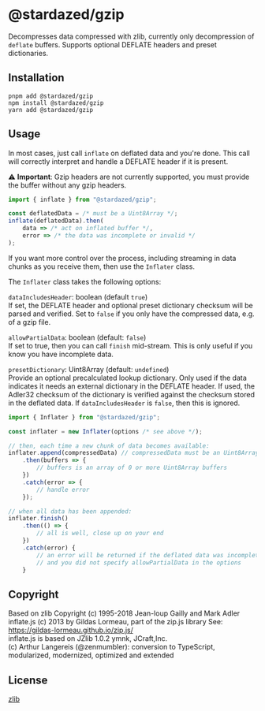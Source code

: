 @stardazed/gzip
==============
Decompresses data compressed with zlib, currently only decompression of `deflate` buffers.
Supports optional DEFLATE headers and preset dictionaries.

Installation
------------
```
pnpm add @stardazed/gzip
npm install @stardazed/gzip
yarn add @stardazed/gzip
```

Usage
-----
In most cases, just call `inflate` on deflated data and you're done. This call
will correctly interpret and handle a DEFLATE header if it is present.

⚠️ **Important**: Gzip headers are not currently supported, you must provide
the buffer without any gzip headers.

```js
import { inflate } from "@stardazed/gzip";

const deflatedData = /* must be a Uint8Array */;
inflate(deflatedData).then(
	data => /* act on inflated buffer */,
	error => /* the data was incomplete or invalid */
);
```

If you want more control over the process, including streaming in data chunks
as you receive them, then use the `Inflater` class.

The `Inflater` class takes the following options:

`dataIncludesHeader`: boolean (default `true`)<br>
If set, the DEFLATE header and optional preset dictionary checksum will be
parsed and verified. Set to `false` if you only have the compressed data,
e.g. of a gzip file.

`allowPartialData`: boolean (default: `false`)<br>
If set to true, then you can call `finish` mid-stream. This is only useful
if you know you have incomplete data.

`presetDictionary`: Uint8Array (default: `undefined`)<br>
Provide an optional precalculated lookup dictionary. Only used if the data
indicates it needs an external dictionary in the DEFLATE header.
If used, the Adler32 checksum of the dictionary is verified against the
checksum stored in the deflated data. If `dataIncludesHeader` is `false`,
then this is ignored.


```js
import { Inflater } from "@stardazed/gzip";

const inflater = new Inflater(options /* see above */);

// then, each time a new chunk of data becomes available:
inflater.append(compressedData) // compressedData must be an Uint8Array
	.then(buffers => {
		// buffers is an array of 0 or more Uint8Array buffers
	})
	.catch(error => {
		// handle error
	});

// when all data has been appended:
inflater.finish()
	.then(() => {
		// all is well, close up on your end
	})
	.catch(error) {
		// an error will be returned if the deflated data was incomplete
		// and you did not specify allowPartialData in the options
	}
```

Copyright
---------
Based on zlib Copyright (c) 1995-2018 Jean-loup Gailly and Mark Adler<br>
inflate.js (c) 2013 by Gildas Lormeau, part of the zip.js library
See: https://gildas-lormeau.github.io/zip.js/<br>
inflate.js is based on JZlib 1.0.2 ymnk, JCraft,Inc.<br>
(c) Arthur Langereis (@zenmumbler): conversion to TypeScript, modularized,
modernized, optimized and extended<br>

License
-------
[zlib](https://www.zlib.net/zlib_license.html)
